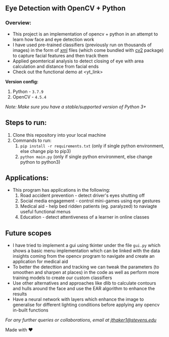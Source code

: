 ## Eye Detection with OpenCV + Python

### Overview:
- This project is an implementation of opencv + python in an attempt to learn how face and eye detection work
- I have used pre-trained classifiers (previously run on thousands of images) in the form of [xml](https://github.com/opencv/opencv/tree/master/data/haarcascades) files (which come bundled with [cv2](https://pypi.org/project/opencv-python) package) to capture facial features and then track them
- Applied geomterical analysis to detect closing of eye with area calculation and distance from facial ends
- Check out the functional demo at <yt_link>

**Version config:**
1. Python - `3.7.9`
2. OpenCV - `4.5.4`

*Note: Make sure you have a stable/supported version of Python 3+*

## Steps to run:
1. Clone this repository into your local machine
2. Commands to run:
   1. `pip install -r requirements.txt` (only if single python environment, else change pip to pip3)
   2. `python main.py` (only if single python environment, else change python to python3) 

## Applications:
- This program has applications in the following:
  1. Road accident prevention - detect driver's eyes shutting off
  2. Social media engagement - control mini-games using eye gestures
  3. Medical aid - help bed ridden patients (eg. paralyzed) to naviagte useful functional menus 
  4. Education - detect attentiveness of a learner in online classes


## Future scopes
- I have tried to implement a gui using tkinter under the file `gui.py` which shows a basic menu implementation which can be linked with the data insights coming from the opencv program to navigate and create an application for medical aid
- To better the detecttion and tracking we can tweak the parameters (to smoothen and sharpen at places) in the code as well as perform more training models to create our custom classifiers
- Use other alternatives and approaches like dlib to calculate contours and hulls around the face and use the EAR algorithm to enhance the results
- Have a neural network with layers which enhance the image to generalise for different lighting conditions before applying any opencv in-built functions

*For any further queries or collaborations, email at jthaker1@stevens.edu*

Made with ❤️